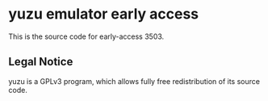 yuzu emulator early access
=============

This is the source code for early-access 3503.

## Legal Notice

yuzu is a GPLv3 program, which allows fully free redistribution of its source code.